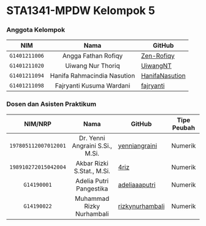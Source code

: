 # STA1341-MPDW Kelompok 5
### Anggota Kelompok
|    **NIM**    |            **Nama**           | **GitHub**                                          |
|:-------------:|:-----------------------------:|-----------------------------------------------------|
| `G1401211006` |      Angga Fathan Rofiqy      | [Zen-Rofiqy](https://github.com/Zen-Rofiqy )        |
| `G1401211020` |       Uiwang Nur Thoriq       | [UiwangNT](https://github.com/UiwangNT)             |
| `G1401211094` | Hanifa   Rahmacindia Nasution | [HanifaNasution](https://github.com/HanifaNasution) |
| `G1401211098` |   Fajryanti   Kusuma Wardani  | [fajryanti](http://github.com/fajryanti)            |

### Dosen dan Asisten Praktikum
|      **NIM/NRP**     |             **Nama**            | **GitHub**                                           | **Tipe Peubah** |
|:--------------------:|:-------------------------------:|------------------------------------------------------|:---------------:|
| `197805112007012001` | Dr. Yenni Angraini S.Si., M.Si. | [yenniangraini](https://github.com/yenniangraini)    |     Numerik     |
| `198910272015042004` |    Akbar Rizki S.Stat., M.Si.   | [4riz](https://github.com/4riz)                      |     Numerik     |
|      `G14190001`     |     Adelia Putri Pangestika     | [adeliaaaputri](https://github.com/adeliaaaputri)    |     Numerik     |
|      `G14190022`     |    Muhammad Rizky Nurhambali    | [rizkynurhambali](http://github.com/rizkynurhambali) |     Numerik     |
